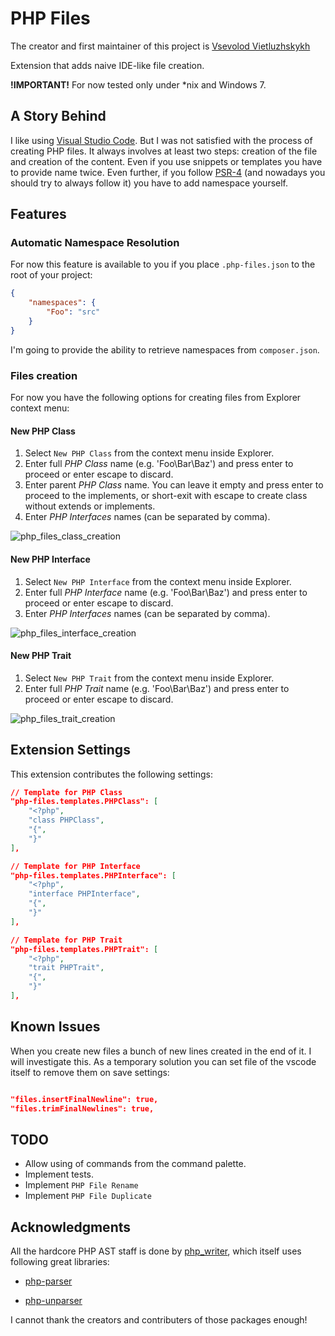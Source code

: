 # PHP Files

The creator and first maintainer of this project is [Vsevolod Vietluzhskykh](https://github.com/Sevavietl)

Extension that adds naive IDE-like file creation.

**!IMPORTANT!** For now tested only under *nix and Windows 7. 

## A Story Behind

I like using [Visual Studio Code](https://code.visualstudio.com/).
But I was not satisfied with the process of creating PHP files. It always involves at least two steps: creation of the file and creation of the content.
Even if you use snippets or templates you have to provide name twice. Even further, if you follow [PSR-4](http://www.php-fig.org/psr/psr-4/) (and nowadays you should try to always follow it) you have to add namespace yourself.

## Features

### Automatic Namespace Resolution

For now this feature is available to you if you place `.php-files.json` to the root of your project:

```json
{
    "namespaces": {
        "Foo": "src"
    }
}
```

I'm going to provide the ability to retrieve namespaces from `composer.json`.

### Files creation

For now you have the following options for creating files from Explorer context menu:

#### New PHP Class

1. Select `New PHP Class` from the context menu inside Explorer.
2. Enter full _PHP Class_ name (e.g. 'Foo\Bar\Baz') and press enter to proceed or enter escape to discard.
3. Enter parent _PHP Class_ name. You can leave it empty and press enter to proceed to the implements,
or short-exit with escape to create class without extends or implements.
4. Enter _PHP Interfaces_ names (can be separated by comma).

![php_files_class_creation](images/php_files_class_creation.gif)

#### New PHP Interface

1. Select `New PHP Interface` from the context menu inside Explorer.
2. Enter full _PHP Interface_ name (e.g. 'Foo\Bar\Baz') and press enter to proceed or enter escape to discard.
3. Enter _PHP Interfaces_ names (can be separated by comma).

![php_files_interface_creation](images/php_files_interface_creation.gif)

#### New PHP Trait

1. Select `New PHP Trait` from the context menu inside Explorer.
2. Enter full _PHP Trait_ name (e.g. 'Foo\Bar\Baz') and press enter to proceed or enter escape to discard.

![php_files_trait_creation](images/php_files_trait_creation.gif)

## Extension Settings

This extension contributes the following settings:

```json
// Template for PHP Class
"php-files.templates.PHPClass": [
    "<?php",
    "class PHPClass",
    "{",
    "}"
],

// Template for PHP Interface
"php-files.templates.PHPInterface": [
    "<?php",
    "interface PHPInterface",
    "{",
    "}"
],

// Template for PHP Trait
"php-files.templates.PHPTrait": [
    "<?php",
    "trait PHPTrait",
    "{",
    "}"
],
```

## Known Issues

When you create new files a bunch of new lines created in the end of it.
I will investigate this. As a temporary solution you can set file of the vscode itself to remove them on save settings:

```json

"files.insertFinalNewline": true,
"files.trimFinalNewlines": true,

```

## TODO

- Allow using of commands from the command palette.
- Implement tests.
- Implement `PHP File Rename`
- Implement `PHP File Duplicate`

## Acknowledgments

All the hardcore PHP AST staff is done by [php_writer](https://github.com/glayzzle/php-writer), which itself uses following great libraries:

- [php-parser](https://github.com/glayzzle/php-parser)

- [php-unparser](https://github.com/chris-l/php-unparser)

I cannot thank the creators and contributers of those packages enough!
